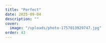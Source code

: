```yaml
---
title: "Perfect"
date: 2025-09-04
description: ""
cover:
  image: "/uploads/photo-1757013929747.jpg"
order: 43
---
```


